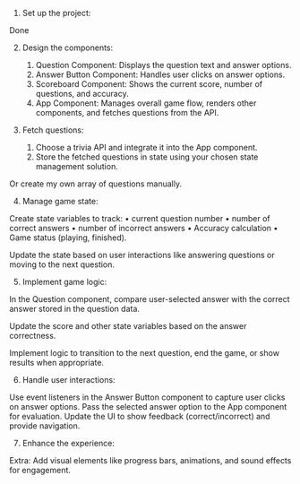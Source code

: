 ﻿1. Set up the project:

Done

2. Design the components:

    1. Question Component: Displays the question text and answer options.
    2. Answer Button Component: Handles user clicks on answer options.
    3. Scoreboard Component: Shows the current score, number of questions, and accuracy.
    4. App Component: Manages overall game flow, renders other components, and fetches questions from the API.

3. Fetch questions:

    1. Choose a trivia API and integrate it into the App component.
    2. Store the fetched questions in state using your chosen state management solution.

Or create my own array of questions manually.

4. Manage game state:

Create state variables to track:
    • current question number
    • number of correct answers
    • number of incorrect answers
    • Accuracy calculation
    • Game status (playing, finished).

Update the state based on user interactions like answering questions or moving to the next question.

5. Implement game logic:

In the Question component, compare user-selected answer with the correct answer stored in the question data.

Update the score and other state variables based on the answer correctness.

Implement logic to transition to the next question, end the game, or show results when appropriate.

6. Handle user interactions:

Use event listeners in the Answer Button component to capture user clicks on answer options.
Pass the selected answer option to the App component for evaluation.
Update the UI to show feedback (correct/incorrect) and provide navigation.

7. Enhance the experience:

Extra: Add visual elements like progress bars, animations, and sound effects for engagement.
